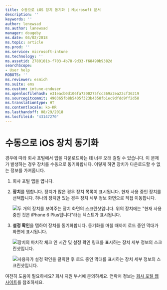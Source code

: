 ```yaml
---
title: 수동으로 iOS 장치 동기화 | Microsoft 문서
description: ''
keywords: ''
author: lenewsad
ms.author: lanewsad
manager: dougeby
ms.date: 04/02/2018
ms.topic: article
ms.prod: ''
ms.service: microsoft-intune
ms.technology: ''
ms.assetid: 2780101b-f703-4b78-9d33-f68490b9382d
searchScope:
- User help
ROBOTS: ''
ms.reviewer: esmich
ms.suite: ems
ms.custom: intune-enduser
ms.openlocfilehash: e31eacb0d106fa7200275fcc369a2ea22cf36219
ms.sourcegitcommit: 490365fb8b5405f323b4358fb1ec9dfdd9ff2d58
ms.translationtype: HT
ms.contentlocale: ko-KR
ms.lasthandoff: 08/29/2018
ms.locfileid: "43147270"
---
```

# <a name="sync-your-ios-device-manually"></a>수동으로 iOS 장치 동기화

경우에 따라 회사 포털에서 앱을 다운로드하는 데 너무 오래 걸릴 수 있습니다. 이 문제가 발생하는 경우 장치를 수동으로 동기화합니다. 이렇게 하면 장치가 다운로드할 수 없는 정보를 가져옵니다.

1. 회사 포털 앱을 엽니다.

2. **장치**를 탭합니다. 장치가 많은 경우 장치 목록이 표시됩니다. 현재 사용 중인 장치를 선택합니다. 하나의 장치만 있는 경우 장치 세부 정보 화면으로 직접 이동합니다.

    ![두 개의 장치를 보여주는 장치 화면의 스크린샷입니다. 위의 장치에는 "현재 사용 중인 것은 iPhone 6 Plus입니다"라는 텍스트가 표시됩니다.](/intune-user-help/media/ios_sync_1_CP_after_1804.png)

3. **설정 확인**을 탭하여 장치를 동기화합니다. 동기화를 마칠 때까지 로드 중인 막대가 화면에 표시됩니다.

    ![장치의 마치작 체크 인 시간 및 설정 확인 링크를 표시하는 장치 세부 정보의 스크린샷입니다.](/intune-user-help/media/ios_sync_2_CP_after_1804.png)  

   ![사용자가 설정 확인을 클릭한 후 로드 중인 막대를 표시하는 장치 세부 정보의 스크린샷입니다.](/intune-user-help/media/ios_sync_3_CP-after_1804.png)

여전히 도움이 필요하세요? 회사 지원 부서에 문의하세요. 연락처 정보는 [회사 포털 웹 사이트](https://go.microsoft.com/fwlink/?linkid=2010980)를 참조하세요.

